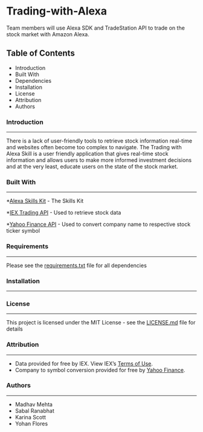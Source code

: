 # Trading-with-Alexa

Team members will use Alexa SDK and TradeStation API to trade on the stock market with Amazon Alexa.

## Table of Contents
   
 * Introduction
 * Built With
 * Dependencies
 * Installation
 * License
 * Attribution
 * Authors


### Introduction
------------

 There is a lack of user-friendly tools to retrieve stock information real-time and websites often become too complex to navigate. The Trading with Alexa Skill is a user friendly application that gives real-time stock information and allows users to make more informed investment decisions and at the very least, educate users on the state of the stock market.

### Built With
------------

 *[Alexa Skills Kit](https://developer.amazon.com/alexa-skills-kit "Alexa Skill Kit Homepage") - The Skills Kit

 *[IEX Trading API](https://iextrading.com/developer/docs/ "IEX API Documentation") - Used to retrieve stock data
 
 *[Yahoo Finance API](https://finance.yahoo.com/ "Yahoo Finance Homepage") - Used to convert company name to respective stock ticker symbol

### Requirements
----------------

Please see the [requirements.txt](requirements.txt) file for all dependencies

### Installation
----------------

### License
-----------

This project is licensed under the MIT License - see the [LICENSE.md](LICENSE.md) file for details

### Attribution
---------------

 * Data provided for free by IEX. View IEX’s [Terms of Use](https://iextrading.com/api-exhibit-a/ "IEX Terms of Use").
 * Company to symbol conversion provided for free by [Yahoo Finance](https://finance.yahoo.com/ "Yahoo Finance Homepage").

### Authors
-----------

 * Madhav Mehta
 * Sabal Ranabhat
 * Karina Scott
 * Yohan Flores
